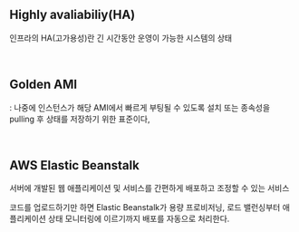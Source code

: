 ## Highly avaliabiliy(HA)

인프라의 HA(고가용성)란 긴 시간동안 운영이 가능한 시스템의 상태

<br>

## Golden AMI

: 나중에 인스턴스가 해당 AMI에서 빠르게 부팅될 수 있도록 설치 또는 종속성을 pulling 후 상태를 저장하기 위한 표준이다,

<br>

## AWS Elastic Beanstalk

서버에 개발된 웹 애플리케이션 및 서비스를 간편하게 배포하고 조정할 수 있는 서비스

코드를 업로드하기만 하면 Elastic Beanstalk가 용량 프로비저닝, 로드 밸런싱부터 애플리케이션 상태 모니터링에 이르기까지 배포를 자동으로 처리한다.

